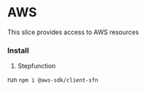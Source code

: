 # AWS

This slice provides access to AWS resources

### Install

1. Stepfunction

run `npm i @aws-sdk/client-sfn`
